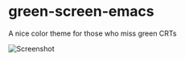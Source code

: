 # green-screen-emacs
A nice color theme for those who miss green CRTs

![Screenshot](https://raw.githubusercontent.com/wiki/rbanffy/green-screen-emacs/screenshot.png)
